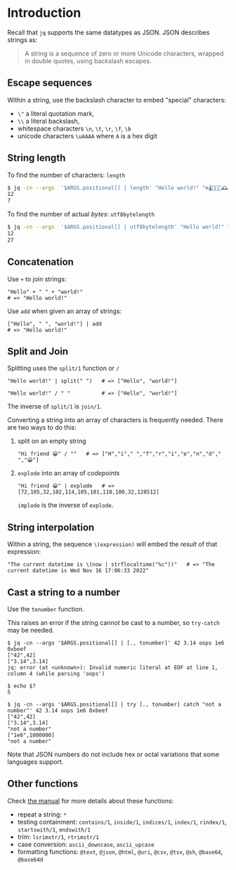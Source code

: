 # Introduction

Recall that `jq` supports the same datatypes as JSON.
JSON describes strings as:

> A string is a sequence of zero or more Unicode characters, wrapped in double quotes, using backslash escapes.

## Escape sequences

Within a string, use the backslash character to embed "special" characters:

- `\"` a literal quotation mark,
- `\\` a literal backslash,
- whitespace characters `\n`, `\t`, `\r`, `\f`, `\b`
- unicode characters `\uAAAA` where `A` is a hex digit

## String length

To find the number of characters: `length`
```sh
$ jq -cn --args  '$ARGS.positional[] | length' "Hello world!" "❄🌡🤧🤒🏥🕰😀"
12
7
```

To find the number of actual _bytes_: `utf8bytelength`
```sh
$ jq -cn --args  '$ARGS.positional[] | utf8bytelength' "Hello world!" "❄🌡🤧🤒🏥🕰😀"
12
27
```

## Concatenation

Use `+` to join strings:

```jq
"Hello" + " " + "world!"
# => "Hello world!"
```

Use `add` when given an array of strings:

```jq
["Hello", " ", "world!"] | add
# => "Hello world!"
```

## Split and Join

Splitting uses the `split/1` function or `/`

```jq
"Hello world!" | split(" ")   # => ["Hello", "world!"]
```
```jq
"Hello world!" / " "          # => ["Hello", "world!"]
```

The inverse of `split/1` is `join/1`.

Converting a string into an array of characters is frequently needed.
There are two ways to do this:

1. split on an empty string

    ```jq
    "Hi friend 😀" / ""   # => ["H","i"," ","f","r","i","e","n","d"," ","😀"]
    ```

1. `explode` into an array of _codepoints_

    ```jq
    "Hi friend 😀" | explode   # => [72,105,32,102,114,105,101,110,100,32,128512]
    ```

    `implode` is the inverse of `explode`.

## String interpolation

Within a string, the sequence `\(expression)` will embed the _result_ of that expression:

```jq
"The current datetime is \(now | strflocaltime("%c"))"   # => "The current datetime is Wed Nov 16 17:06:33 2022"
```

## Cast a string to a number

Use the `tonumber` function.

This raises an error if the string cannot be cast to a number, so `try-catch` may be needed.

```jq
$ jq -cn --args '$ARGS.positional[] | [., tonumber]' 42 3.14 oops 1e6 0xbeef
["42",42]
["3.14",3.14]
jq: error (at <unknown>): Invalid numeric literal at EOF at line 1, column 4 (while parsing 'oops')

$ echo $?
5

$ jq -cn --args '$ARGS.positional[] | try [., tonumber] catch "not a number"' 42 3.14 oops 1e6 0xbeef
["42",42]
["3.14",3.14]
"not a number"
["1e6",1000000]
"not a number"
```

Note that JSON numbers do not include hex or octal variations that some languages support.

## Other functions

Check [the manual][manual] for more details about these functions:

- repeat a string: `*`
- testing containment: `contains/1`, `inside/1`, `indices/1`, `index/1`, `rindex/1`, `startswith/1`, `endswith/1`
- trim: `lsrimstr/1`, `rtrimstr/1`
- case conversion: `ascii_downcase`, `ascii_upcase`
- formatting functions: `@text`, `@json`, `@html`, `@uri`, `@csv`, `@tsv`, `@sh`, `@base64`, `@base64d`

[manual]: https://stedolan.github.io/jq/manual/v1.6/
